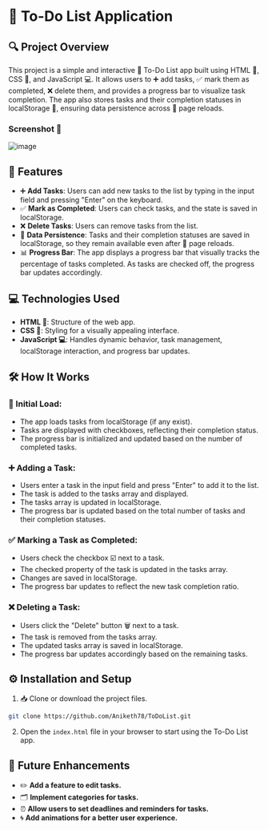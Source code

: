 # 📝 To-Do List Application

## 🔍 Project Overview

This project is a simple and interactive 📝 To-Do List app built using HTML 🧱, CSS 🎨, and JavaScript 💻. It allows users to ➕ add tasks, ✅ mark them as completed, ❌ delete them, and provides a progress bar to visualize task completion. The app also stores tasks and their completion statuses in localStorage 💾, ensuring data persistence across 🔄 page reloads.

### Screenshot 📸
![image](https://github.com/user-attachments/assets/79b69a81-13fb-4547-b689-925e3f2592a0)

## 🌟 Features

- ➕ **Add Tasks**: Users can add new tasks to the list by typing in the input field and pressing "Enter" on the keyboard.
- ✅ **Mark as Completed**: Users can check tasks, and the state is saved in localStorage.
- ❌ **Delete Tasks**: Users can remove tasks from the list.
- 💾 **Data Persistence**: Tasks and their completion statuses are saved in localStorage, so they remain available even after 🔄 page reloads.
- 📊 **Progress Bar**: The app displays a progress bar that visually tracks the percentage of tasks completed. As tasks are checked off, the progress bar updates accordingly.

## 💻 Technologies Used

- **HTML 🧱**: Structure of the web app.
- **CSS 🎨**: Styling for a visually appealing interface.
- **JavaScript 💻**: Handles dynamic behavior, task management, localStorage interaction, and progress bar updates.

## 🛠️ How It Works

### 🚀 Initial Load:

- The app loads tasks from localStorage (if any exist).
- Tasks are displayed with checkboxes, reflecting their completion status.
- The progress bar is initialized and updated based on the number of completed tasks.

### ➕ Adding a Task:

- Users enter a task in the input field and press "Enter" to add it to the list.
- The task is added to the tasks array and displayed.
- The tasks array is updated in localStorage.
- The progress bar is updated based on the total number of tasks and their completion statuses.

### ✅ Marking a Task as Completed:

- Users check the checkbox ☑️ next to a task.
- The checked property of the task is updated in the tasks array.
- Changes are saved in localStorage.
- The progress bar updates to reflect the new task completion ratio.

### ❌ Deleting a Task:

- Users click the "Delete" button 🗑️ next to a task.
- The task is removed from the tasks array.
- The updated tasks array is saved in localStorage.
- The progress bar updates accordingly based on the remaining tasks.

## ⚙️ Installation and Setup

1. 📥 Clone or download the project files.

```bash
git clone https://github.com/Aniketh78/ToDoList.git
```
2. Open the `index.html` file in your browser to start using the To-Do List app.

## 🚀 Future Enhancements

- ✏️ **Add a feature to edit tasks.**
- 🗂️ **Implement categories for tasks.**
- ⏰ **Allow users to set deadlines and reminders for tasks.**
- 🌀 **Add animations for a better user experience.**

